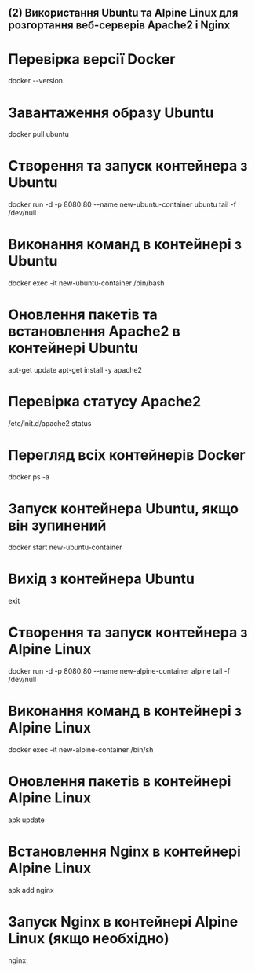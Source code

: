 ## (2) Використання Ubuntu та Alpine Linux для розгортання веб-серверів Apache2 і Nginx

# Перевірка версії Docker
docker --version

# Завантаження образу Ubuntu
docker pull ubuntu

# Створення та запуск контейнера з Ubuntu
docker run -d -p 8080:80 --name new-ubuntu-container ubuntu tail -f /dev/null

# Виконання команд в контейнері з Ubuntu
docker exec -it new-ubuntu-container /bin/bash

# Оновлення пакетів та встановлення Apache2 в контейнері Ubuntu
apt-get update
apt-get install -y apache2

# Перевірка статусу Apache2
/etc/init.d/apache2 status

# Перегляд всіх контейнерів Docker
docker ps -a

# Запуск контейнера Ubuntu, якщо він зупинений
docker start new-ubuntu-container

# Вихід з контейнера Ubuntu
exit

# Створення та запуск контейнера з Alpine Linux
docker run -d -p 8080:80 --name new-alpine-container alpine tail -f /dev/null

# Виконання команд в контейнері з Alpine Linux
docker exec -it new-alpine-container /bin/sh

# Оновлення пакетів в контейнері Alpine Linux
apk update

# Встановлення Nginx в контейнері Alpine Linux
apk add nginx

# Запуск Nginx в контейнері Alpine Linux (якщо необхідно)
nginx
